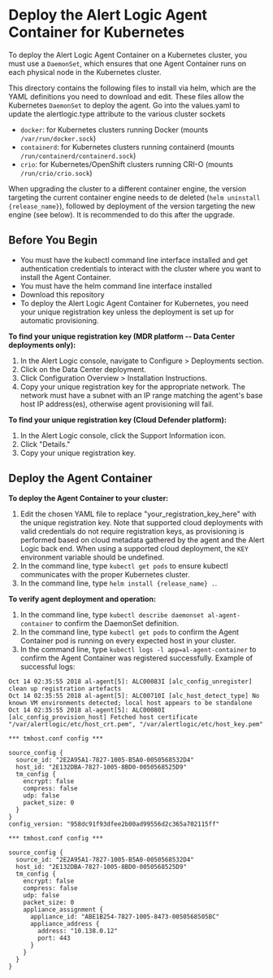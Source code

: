 # Deploy the Alert Logic Agent Container for Kubernetes

To deploy the Alert Logic Agent Container on a Kubernetes cluster, you must use a `DaemonSet`, which ensures that one Agent Container runs on each physical node in the Kubernetes cluster.

This directory contains the following files to install via helm, which are the YAML definitions you need to download and edit. These files allow the Kubernetes `DaemonSet` to deploy the agent. Go into the values.yaml to update the alertlogic.type attribute to the various cluster sockets
- `docker`: for Kubernetes clusters running Docker (mounts ```/var/run/docker.sock```)
- `containerd`: for Kubernetes clusters running containerd (mounts ```/run/containerd/containerd.sock```)
- `crio`: for Kubernetes/OpenShift clusters running CRI-O (mounts ```/run/crio/crio.sock```)

When upgrading the cluster to a different container engine, the version targeting the current container engine needs to de deleted (`helm uninstall {release_name}`), followed by deployment of the version targeting the new engine (see below). It is recommended to do this after the upgrade.

## Before You Begin
- You must have the kubectl command line interface installed and get authentication credentials to interact with the cluster where you want to install the Agent Container.
- You must have the helm command line interface installed
- Download this repository
- To deploy the Alert Logic Agent Container for Kubernetes, you need your unique registration key unless the deployment is set up for automatic provisioning.

**To find your unique registration key (MDR platform -- Data Center deployments only):**
1. In the Alert Logic console, navigate to Configure > Deployments section.
2. Click on the Data Center deployment.
3. Click Configuration Overview > Installation Instructions.
4. Copy your unique registration key for the appropriate network. The network must have a subnet with an IP range matching the agent's base host IP address(es), otherwise agent provisioning will fail.

**To find your unique registration key (Cloud Defender platform):**
1. In the Alert Logic console, click the Support Information icon.
2. Click "Details."
3. Copy your unique registration key.

## Deploy the Agent Container
**To deploy the Agent Container to your cluster:**
1. Edit the chosen YAML file to replace "your_registration_key_here" with the unique registration key. Note that supported cloud deployments with valid credentials do not require registration keys, as provisioning is performed based on cloud metadata gathered by the agent and the Alert Logic back end. When using a supported cloud deployment, the `KEY` environment variable should be undefined.
2. In the command line, type  ```kubectl get pods``` to ensure kubectl communicates with the proper Kubernetes cluster.
3. In the command line, type ```helm install {release_name} .```.

**To verify agent deployment and operation:**
1. In the command line, type ```kubectl describe daemonset al-agent-container``` to confirm the DaemonSet definition.
2. In the command line, type ```kubectl get pods``` to confirm the Agent Container pod is running on every expected host in your cluster.
3. In the command line, type ```kubectl logs -l app=al-agent-container``` to confirm the Agent Container was registered successfully. Example of successful logs:

```
Oct 14 02:35:55 2018 al-agent[5]: ALC00083I [alc_config_unregister] clean up registration artefacts
Oct 14 02:35:55 2018 al-agent[5]: ALC00710I [alc_host_detect_type] No known VM environments detected; local host appears to be standalone
Oct 14 02:35:55 2018 al-agent[5]: ALC00080I [alc_config_provision_host] Fetched host certificate "/var/alertlogic/etc/host_crt.pem", "/var/alertlogic/etc/host_key.pem"

*** tmhost.conf config ***

source_config {
  source_id: "2E2A95A1-7827-1005-B5A0-0050568532D4"
  host_id: "2E132DBA-7827-1005-8BD0-0050568525D9"
  tm_config {
    encrypt: false
    compress: false
    udp: false
    packet_size: 0
  }
}
config_version: "958dc91f93dfee2b00ad99556d2c365a702115ff"

*** tmhost.conf config ***

source_config {
  source_id: "2E2A95A1-7827-1005-B5A0-0050568532D4"
  host_id: "2E132DBA-7827-1005-8BD0-0050568525D9"
  tm_config {
    encrypt: false
    compress: false
    udp: false
    packet_size: 0
    appliance_assignment {
      appliance_id: "ABE1B254-7827-1005-8473-0050568505BC"
      appliance_address {
        address: "10.138.0.12"
        port: 443
      }
    }
  }
}
```
